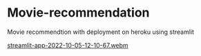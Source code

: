 # Movie-recommendation
Movie recommendtion with deployment on heroku using streamlit


[streamlit-app-2022-10-05-12-10-67.webm](https://user-images.githubusercontent.com/45498501/194004973-c7e17d76-ab70-4766-9798-7dbb6d30318f.webm)
